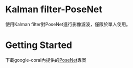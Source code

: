 # Kalman filter-PoseNet
使用Kalman filter對PoseNet進行影像濾波，僅限於單人使用。


# Getting Started
下載google-coral內提供的[PoseNet](https://github.com/google-coral/project-posenet.git)專案
